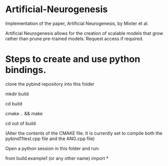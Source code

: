 # Artificial-Neurogenesis
Implementation of the paper, Artificial Neurogenesis, by Mixter et al.

Artificial Neurogenesis allows for the creation of scalable models that grow rather than prune pre-trained models. Request access if required.


# Steps to create and use python bindings. 

clone the pybind repository into this folder

mkdir build

cd build

cmake .. && make

cd out of build

(Alter the contents of the CMAKE file. It is currently set to compile both the pybind11test.cpp file and the ANG.cpp file)

Open a python session in this folder and run:

from build.example1 (or any other name) import *

